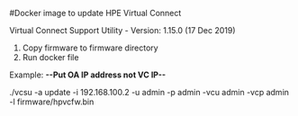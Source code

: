 #Docker image to update HPE Virtual Connect

Virtual Connect Support Utility - Version:	1.15.0 (17 Dec 2019)



1.  Copy firmware to firmware directory
2.  Run docker file


   Example: **--Put OA IP address not VC IP--**
 
   ./vcsu -a update -i 192.168.100.2 -u admin -p admin -vcu admin -vcp admin -l firmware/hpvcfw.bin

